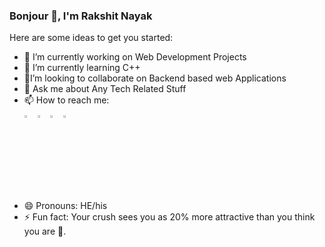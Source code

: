 <!--
**rakshitnayak/RakshitNayak** is a ✨ _special_ ✨ repository because its `README.md` (this file) appears on your GitHub profile.
-->




### Bonjour 👋, I'm Rakshit Nayak

Here are some ideas to get you started:

- 🔭 I’m currently working on Web Development Projects
- 🌱 I’m currently learning C++ 
- 🙌I’m looking to collaborate on Backend based web Applications
- 💬 Ask me about Any Tech Related Stuff
- 📫 How to reach me:
  [<br><img src="https://img.icons8.com/color/48/000000/linkedin.png" width="3.5%"/>](https://www.linkedin.com/in/rakshit-nayak-515932182/)
  <a href="mailto:rdsonnn@gmail.com"> <img src="https://img.icons8.com/fluent/48/000000/gmail.png" width="3.5%"/></a>
  [<img src="https://img.icons8.com/fluent/48/000000/instagram-new.png" width="3.5%"/>](https://www.instagram.com/rd.sonn/)
  [<img src="https://help.twitter.com/content/dam/help-twitter/brand/logo.png" width="3.5%"/>](https://twitter.com/rdsonn)
 - 😄 Pronouns: HE/his
- ⚡ Fun fact: Your crush sees you as 20% more attractive than you think you are 🥺.

